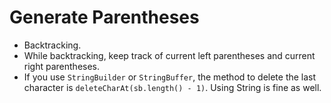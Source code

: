 # Generate Parentheses
+ Backtracking.
+ While backtracking, keep track of current left parentheses and current right parentheses.
+ If you use `StringBuilder` or `StringBuffer`, the method to delete the last character is `deleteCharAt(sb.length() - 1)`. Using String is fine as well.